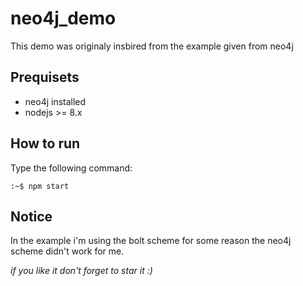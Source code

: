 # neo4j_demo

This demo was originaly insbired from the example given from neo4j

## Prequisets

- neo4j installed
- nodejs >= 8.x

## How to run

Type the following command:

```:~$ npm start```

## Notice

In the example i'm using the bolt scheme
for some reason the neo4j scheme didn't work for me.


*if you like it don't forget to star it :)*